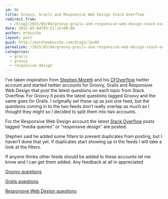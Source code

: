 ```yaml
---
id: 86
title: Groovy, Grails and Responsive Web Design Stack Overflow
redirect_from:
  - /blog2/2015/05/04/groovy-grails-and-responsive-web-design-stack-overflow/
date: 2015-05-04T03:51:22+00:00
author: mrbusche
layout: post
guid: http://matthewbusche.com/blog2/?p=86
permalink: /2015/05/04/groovy-grails-and-responsive-web-design-stack-overflow/
categories:
  - grails
  - groovy
  - responsive design
---
```

I&#8217;ve taken inspiration from [Stephen Moretti](https://twitter.com/grailsOverflow) and his [CFOverflow](https://twitter.com/cfOverflow) twitter account and started twitter accounts for Groovy, Grails and Responsive Web Design that post the latest questions on each topic from Stack Overflow. For Groovy it posts the latest questions tagged Groovy and the same goes for Grails. I originally set these up as just one feed, but the questions coming in to the two feeds don&#8217;t really overlap as much as I thought they might so I decided to split them into two accounts.

For the Responsive Web Design account the latest [Stack Overflow](http://stackoverflow.com/) posts tagged &#8220;media queries&#8221; or &#8220;responsive design&#8221; are posted.

Stephen said he added some filters to prevent duplicates from posting, but I haven&#8217;t done that yet. If duplicates start showing up in the feeds I will take a look at the filters.

If anyone thinks other feeds should be added to these accounts let me know and I can get them added. Any feedback at all in appreciated

<a href="https://twitter.com/groovyOverflow" target="_blank">Groovy questions</a>

<a href="https://twitter.com/grailsOverflow" target="_blank">Grails questions</a>

<a href="https://twitter.com/rwdOverflow" target="_blank">Responsive Web Design questions</a>